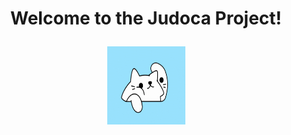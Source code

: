 <!-- Welcoom gif -->
<h1 align="center">Welcome to the Judoca Project!</h!>

<p align="center">
    <img src="resources/welcome.gif" alt="Welcome GIF" width="125" height="125" />
</p>
